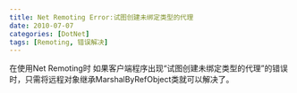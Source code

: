 ```yaml
---
title: Net Remoting Error:试图创建未绑定类型的代理
date: 2010-07-07
categories: [DotNet]
tags: [Remoting, 错误解决]
---
```


在使用Net Remoting时 如果客户端程序出现“试图创建未绑定类型的代理”的错误时，只需将远程对象继承MarshalByRefObject类就可以解决了。

